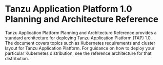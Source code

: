 # Tanzu Application Platform 1.0 Planning and Architecture Reference
Tanzu Application Platform Planning and Architecture Reference provides a standard architecture for deploying Tanzu Application Platform (TAP) 1.0. The document covers topics such as Kubernetes requirements and cluster layout for Tanzu Application Platform. For guidance on how to deploy your particular Kubernetes distribution, see the reference architecture for that distribution.
